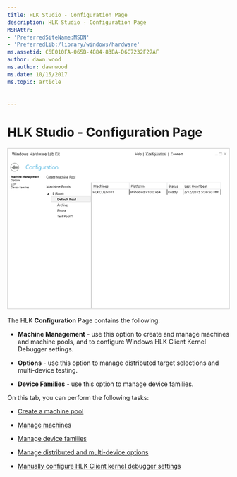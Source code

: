 ```yaml
---
title: HLK Studio - Configuration Page
description: HLK Studio - Configuration Page
MSHAttr:
- 'PreferredSiteName:MSDN'
- 'PreferredLib:/library/windows/hardware'
ms.assetid: C6E010FA-065B-4884-83BA-D6C7232F27AF
author: dawn.wood
ms.author: dawnwood
ms.date: 10/15/2017
ms.topic: article


---
```


# HLK Studio - Configuration Page


![hlk studio configuration machine management tab](images/p-hlk-studio-configuration-page.png)

The HLK **Configuration** Page contains the following:

-   **Machine Management** - use this option to create and manage machines and machine pools, and to configure Windows HLK Client Kernel Debugger settings.

-   **Options** - use this option to manage distributed target selections and multi-device testing.

-   **Device Families** - use this option to manage device families.

On this tab, you can perform the following tasks:

-   [Create a machine pool](..\getstarted\step-3-create-a-machine-pool.md)

-   [Manage machines](configuration-page---machine-management.md)

-   [Manage device families](configuration-page---device-families.md)

-   [Manage distributed and multi-device options](configuration-page---distributed-and-multi-device-options.md)

-   [Manually configure HLK Client kernel debugger settings](..\user\manually-configure-hlk-client-kernel-debugger-settings.md)

 

 






